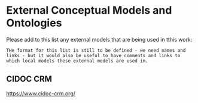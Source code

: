
# External Conceptual Models and Ontologies

Please add to this list any external models that are being used in tthis work:

```THe format for this list is still to be defined - we need names and links - but it would also be useful to have comments and links to which local models these external models are used in.```

## CIDOC CRM
https://www.cidoc-crm.org/
